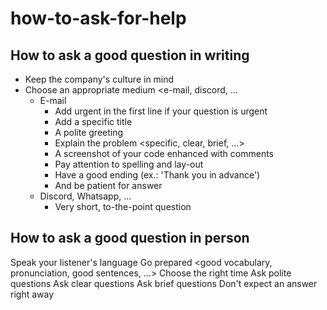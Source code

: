 # how-to-ask-for-help

## How to ask a good question in writing
- Keep the company's culture in mind <formal versus less formal>
- Choose an appropriate medium <e-mail, discord, ...
   - E-mail
        - Add urgent in the first line if your question is urgent
        - Add a specific title
        - A polite greeting
        - Explain the problem <specific, clear, brief, ...>
        - A screenshot of your code enhanced with comments
        - Pay attention to spelling and lay-out
        - Have a good ending (ex.: 'Thank you in advance')
        - And be patient for answer
   - Discord, Whatsapp, ...
        -  Very short, to-the-point question
        
## How to ask a good question in person
Speak your listener's language
Go prepared <good vocabulary, pronunciation, good sentences, ...>
Choose the right time
Ask polite questions
Ask clear questions
Ask brief questions
Don't expect an answer right away


